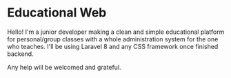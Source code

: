 <h1>Educational Web</h1>

Hello! I'm a junior developer making a clean and simple educational platform for personal/group classes with a whole administration system for the one who teaches.
I'll be using Laravel 8 and any CSS framework once finished backend.

Any help will be welcomed and grateful. 
